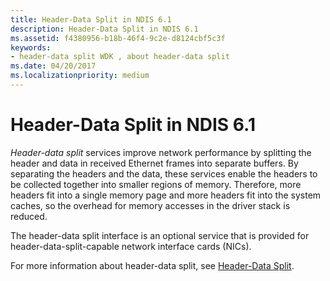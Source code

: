 ```yaml
---
title: Header-Data Split in NDIS 6.1
description: Header-Data Split in NDIS 6.1
ms.assetid: f4380956-b18b-46f4-9c2e-d8124cbf5c3f
keywords:
- header-data split WDK , about header-data split
ms.date: 04/20/2017
ms.localizationpriority: medium
---
```


# Header-Data Split in NDIS 6.1





*Header-data split* services improve network performance by splitting the header and data in received Ethernet frames into separate buffers. By separating the headers and the data, these services enable the headers to be collected together into smaller regions of memory. Therefore, more headers fit into a single memory page and more headers fit into the system caches, so the overhead for memory accesses in the driver stack is reduced.

The header-data split interface is an optional service that is provided for header-data-split-capable network interface cards (NICs).

For more information about header-data split, see [Header-Data Split](header-data-split.md).

 

 





